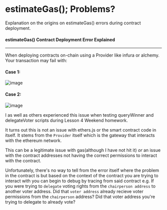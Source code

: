 # estimateGas(); Problems? 

Explanation on the origins on estimateGas() errors during contract deployment. 

#### estimateGas() Contract Deployment Error Explained
---

When deploying contracts on-chain using a Provider like infura or alchemy. Your transaction may fail with: 

#### Case 1: 
![image](https://user-images.githubusercontent.com/90874464/179557037-96450617-5587-4e8e-9afa-68ae4ea02390.png)


#### Case 2: 
![image](https://user-images.githubusercontent.com/90874464/179557837-c26c4ac5-f32d-441d-8dd1-34e946aaf62d.png)

I as well as others experienced this issue when testing queryWinner and delegateVoter scripts during Lesson 4 Weekend homework. 

It turns out this is not an issue with ethers.js or the smart contract code in itself. It stems from the `Provider` itself which is the gateway that interacts with the ethereum network.  

This can be a legitimate issue with gas(although I have not hit it) *or* an issue with the contract addresses not having the correct permissions to interact with the contract. 

Unfortunately, there's no way to tell from the error itself where the problem in the contract is but based on the context of the contract you are trying to interact with you can begin to debug by tracing from said contract e.g. If you were trying to `delegate` voting rights from the `chairperson address` to another voter address. Did that `voter address` already recieve voter permissions from the `chairperson` address? Did that voter address you're trying to delegate to already vote? 
